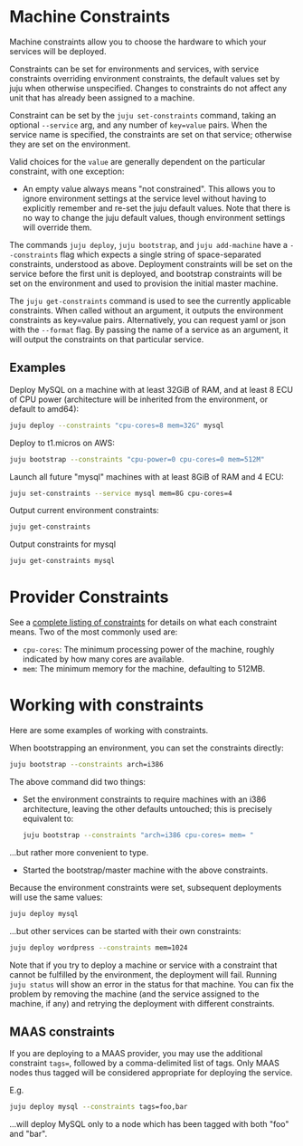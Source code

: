 # Machine Constraints

Machine constraints allow you to choose the hardware to which your services will
be deployed.

Constraints can be set for environments and services, with service constraints
overriding environment constraints, the default values set by juju when
otherwise unspecified. Changes to constraints do not affect any unit that has
already been assigned to a machine.

Constraint can be set by the `juju set-constraints` command, taking an optional
`--service` arg, and any number of `key=value` pairs. When the service name is
specified, the constraints are set on that service; otherwise they are set on
the environment.

Valid choices for the `value` are generally dependent on the particular
constraint, with one exception:

  - An empty value always means "not constrained". This allows you to ignore
    environment settings at the service level without having to explicitly
    remember and re-set the juju default values. Note that there is no way to
    change the juju default values, though environment settings will override
    them.

The commands `juju deploy`, `juju bootstrap`, and `juju add-machine` have a
`--constraints` flag which expects a single string of space-separated
constraints, understood as above. Deployment constraints will be set on the
service before the first unit is deployed, and bootstrap constraints will be
set on the environment and used to provision the initial master machine.

The `juju get-constraints` command is used to see the currently applicable
constraints. When called without an argument, it outputs the environment
constraints as key=value pairs. Alternatively, you can request yaml or json with
the `--format` flag. By passing the name of a service as an argument, it will
output the constraints on that particular service.

## Examples

Deploy MySQL on a machine with at least 32GiB of RAM, and at least 8 ECU of CPU
power (architecture will be inherited from the environment, or default to
amd64):

```bash
juju deploy --constraints "cpu-cores=8 mem=32G" mysql
```

Deploy to t1.micros on AWS:

```bash
juju bootstrap --constraints "cpu-power=0 cpu-cores=0 mem=512M"
```

Launch all future "mysql" machines with at least 8GiB of RAM and 4 ECU:

```bash
juju set-constraints --service mysql mem=8G cpu-cores=4
```
Output current environment constraints:

```bash
juju get-constraints
```
Output constraints for mysql

```bash
juju get-constraints mysql
```
# Provider Constraints

See a [complete listing of constraints](reference-constraints.html) for details
on what each constraint means. Two of the most commonly used are:

  - `cpu-cores`: The minimum processing power of the machine, roughly indicated
     by how many cores are available.
  - `mem`: The minimum memory for the machine, defaulting to 512MB.

# Working with constraints

Here are some examples of working with constraints.

When bootstrapping an environment, you can set the constraints directly:

```bash
juju bootstrap --constraints arch=i386
```
The above command did two things:

  - Set the environment constraints to require machines with an i386 
    architecture, leaving the other defaults untouched; this is precisely
    equivalent to:
    ```bash
    juju bootstrap --constraints "arch=i386 cpu-cores= mem= "
    ```
...but rather more convenient to type.

  - Started the bootstrap/master machine with the above constraints.

Because the environment constraints were set, subsequent deployments will use
the same values:

```bash
juju deploy mysql
```
...but other services can be started with their own constraints:

```bash
juju deploy wordpress --constraints mem=1024
```

Note that if you try to deploy a machine or service with a constraint that
cannot be fulfilled by the environment, the deployment will fail. Running `juju
status` will show an error in the status for that machine. You can fix the
problem by removing the machine (and the service assigned to the machine, if
any) and retrying the deployment with different constraints.

##  MAAS constraints

If you are deploying to a MAAS provider, you may use the additional constraint
`tags=`, followed by a comma-delimited list of tags. Only MAAS nodes thus tagged
will be considered appropriate for deploying the service.

E.g.

```bash
juju deploy mysql --constraints tags=foo,bar
```

...will deploy MySQL only to a node which has been tagged with both "foo" and
"bar".

